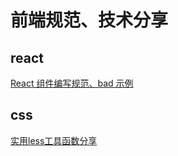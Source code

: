 # 前端规范、技术分享

## react

[React 组件编写规范、bad 示例](./react/React组件编写规范、bad示例.md)


## css
[实用less工具函数分享](./css/实用less工具函数分享.md)

